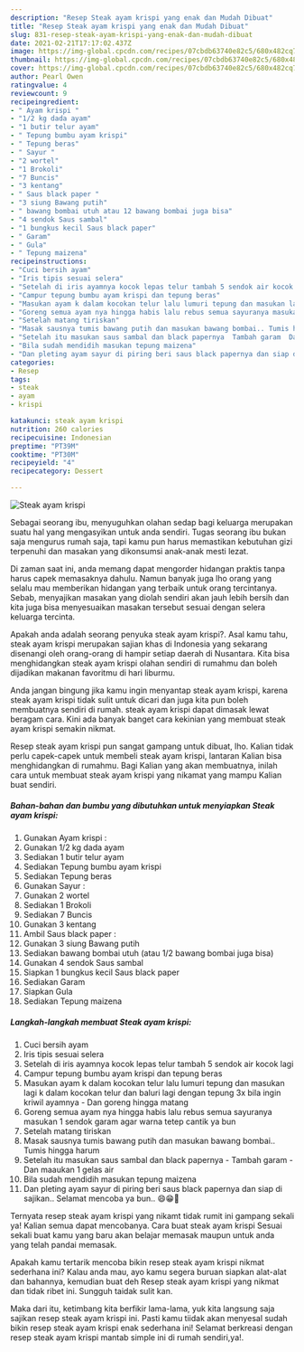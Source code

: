```yaml
---
description: "Resep Steak ayam krispi yang enak dan Mudah Dibuat"
title: "Resep Steak ayam krispi yang enak dan Mudah Dibuat"
slug: 831-resep-steak-ayam-krispi-yang-enak-dan-mudah-dibuat
date: 2021-02-21T17:17:02.437Z
image: https://img-global.cpcdn.com/recipes/07cbdb63740e82c5/680x482cq70/steak-ayam-krispi-foto-resep-utama.jpg
thumbnail: https://img-global.cpcdn.com/recipes/07cbdb63740e82c5/680x482cq70/steak-ayam-krispi-foto-resep-utama.jpg
cover: https://img-global.cpcdn.com/recipes/07cbdb63740e82c5/680x482cq70/steak-ayam-krispi-foto-resep-utama.jpg
author: Pearl Owen
ratingvalue: 4
reviewcount: 9
recipeingredient:
- " Ayam krispi "
- "1/2 kg dada ayam"
- "1 butir telur ayam"
- " Tepung bumbu ayam krispi"
- " Tepung beras"
- " Sayur "
- "2 wortel"
- "1 Brokoli"
- "7 Buncis"
- "3 kentang"
- " Saus black paper "
- "3 siung Bawang putih"
- " bawang bombai utuh atau 12 bawang bombai juga bisa"
- "4 sendok Saus sambal"
- "1 bungkus kecil Saus black paper"
- " Garam"
- " Gula"
- " Tepung maizena"
recipeinstructions:
- "Cuci bersih ayam"
- "Iris tipis sesuai selera"
- "Setelah di iris ayamnya kocok lepas telur tambah 5 sendok air kocok lagi"
- "Campur tepung bumbu ayam krispi dan tepung beras"
- "Masukan ayam k dalam kocokan telur lalu lumuri tepung dan masukan lagi k dalam kocokan telur dan baluri lagi dengan tepung 3x bila ingin kriwil ayamnya  Dan goreng hingga matang"
- "Goreng semua ayam nya hingga habis lalu rebus semua sayuranya masukan 1 sendok garam agar warna tetep cantik ya bun"
- "Setelah matang tiriskan"
- "Masak sausnya tumis bawang putih dan masukan bawang bombai.. Tumis hingga harum"
- "Setelah itu masukan saus sambal dan black papernya  Tambah garam  Dan maaukan 1 gelas air"
- "Bila sudah mendidih masukan tepung maizena"
- "Dan pleting ayam sayur di piring beri saus black papernya dan siap di sajikan.. Selamat mencoba ya bun.. 😄😁🙏"
categories:
- Resep
tags:
- steak
- ayam
- krispi

katakunci: steak ayam krispi 
nutrition: 260 calories
recipecuisine: Indonesian
preptime: "PT39M"
cooktime: "PT30M"
recipeyield: "4"
recipecategory: Dessert

---
```



![Steak ayam krispi](https://img-global.cpcdn.com/recipes/07cbdb63740e82c5/680x482cq70/steak-ayam-krispi-foto-resep-utama.jpg)

Sebagai seorang ibu, menyuguhkan olahan sedap bagi keluarga merupakan suatu hal yang mengasyikan untuk anda sendiri. Tugas seorang ibu bukan saja mengurus rumah saja, tapi kamu pun harus memastikan kebutuhan gizi terpenuhi dan masakan yang dikonsumsi anak-anak mesti lezat.

Di zaman  saat ini, anda memang dapat mengorder hidangan praktis tanpa harus capek memasaknya dahulu. Namun banyak juga lho orang yang selalu mau memberikan hidangan yang terbaik untuk orang tercintanya. Sebab, menyajikan masakan yang diolah sendiri akan jauh lebih bersih dan kita juga bisa menyesuaikan masakan tersebut sesuai dengan selera keluarga tercinta. 



Apakah anda adalah seorang penyuka steak ayam krispi?. Asal kamu tahu, steak ayam krispi merupakan sajian khas di Indonesia yang sekarang disenangi oleh orang-orang di hampir setiap daerah di Nusantara. Kita bisa menghidangkan steak ayam krispi olahan sendiri di rumahmu dan boleh dijadikan makanan favoritmu di hari liburmu.

Anda jangan bingung jika kamu ingin menyantap steak ayam krispi, karena steak ayam krispi tidak sulit untuk dicari dan juga kita pun boleh membuatnya sendiri di rumah. steak ayam krispi dapat dimasak lewat beragam cara. Kini ada banyak banget cara kekinian yang membuat steak ayam krispi semakin nikmat.

Resep steak ayam krispi pun sangat gampang untuk dibuat, lho. Kalian tidak perlu capek-capek untuk membeli steak ayam krispi, lantaran Kalian bisa menghidangkan di rumahmu. Bagi Kalian yang akan membuatnya, inilah cara untuk membuat steak ayam krispi yang nikamat yang mampu Kalian buat sendiri.

<!--inarticleads1-->

##### Bahan-bahan dan bumbu yang dibutuhkan untuk menyiapkan Steak ayam krispi:

1. Gunakan  Ayam krispi :
1. Gunakan 1/2 kg dada ayam
1. Sediakan 1 butir telur ayam
1. Sediakan  Tepung bumbu ayam krispi
1. Sediakan  Tepung beras
1. Gunakan  Sayur :
1. Gunakan 2 wortel
1. Sediakan 1 Brokoli
1. Sediakan 7 Buncis
1. Gunakan 3 kentang
1. Ambil  Saus black paper :
1. Gunakan 3 siung Bawang putih
1. Sediakan  bawang bombai utuh (atau 1/2 bawang bombai juga bisa)
1. Gunakan 4 sendok Saus sambal
1. Siapkan 1 bungkus kecil Saus black paper
1. Sediakan  Garam
1. Siapkan  Gula
1. Sediakan  Tepung maizena




<!--inarticleads2-->

##### Langkah-langkah membuat Steak ayam krispi:

1. Cuci bersih ayam
1. Iris tipis sesuai selera
1. Setelah di iris ayamnya kocok lepas telur tambah 5 sendok air kocok lagi
1. Campur tepung bumbu ayam krispi dan tepung beras
1. Masukan ayam k dalam kocokan telur lalu lumuri tepung dan masukan lagi k dalam kocokan telur dan baluri lagi dengan tepung 3x bila ingin kriwil ayamnya  - Dan goreng hingga matang
1. Goreng semua ayam nya hingga habis lalu rebus semua sayuranya masukan 1 sendok garam agar warna tetep cantik ya bun
1. Setelah matang tiriskan
1. Masak sausnya tumis bawang putih dan masukan bawang bombai.. Tumis hingga harum
1. Setelah itu masukan saus sambal dan black papernya  - Tambah garam  - Dan maaukan 1 gelas air
1. Bila sudah mendidih masukan tepung maizena
1. Dan pleting ayam sayur di piring beri saus black papernya dan siap di sajikan.. Selamat mencoba ya bun.. 😄😁🙏




Ternyata resep steak ayam krispi yang nikamt tidak rumit ini gampang sekali ya! Kalian semua dapat mencobanya. Cara buat steak ayam krispi Sesuai sekali buat kamu yang baru akan belajar memasak maupun untuk anda yang telah pandai memasak.

Apakah kamu tertarik mencoba bikin resep steak ayam krispi nikmat sederhana ini? Kalau anda mau, ayo kamu segera buruan siapkan alat-alat dan bahannya, kemudian buat deh Resep steak ayam krispi yang nikmat dan tidak ribet ini. Sungguh taidak sulit kan. 

Maka dari itu, ketimbang kita berfikir lama-lama, yuk kita langsung saja sajikan resep steak ayam krispi ini. Pasti kamu tiidak akan menyesal sudah bikin resep steak ayam krispi enak sederhana ini! Selamat berkreasi dengan resep steak ayam krispi mantab simple ini di rumah sendiri,ya!.

